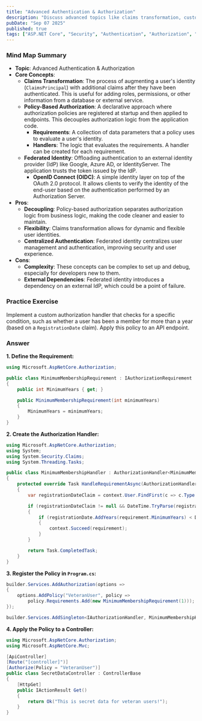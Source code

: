 ```yaml
---
title: "Advanced Authentication & Authorization"
description: "Discuss advanced topics like claims transformation, custom authorization policies with requirements and handlers, and federated identity using OpenID Connect."
pubDate: "Sep 07 2025"
published: true
tags: ["ASP.NET Core", "Security", "Authentication", "Authorization", "Claims"]
---
```


### Mind Map Summary

- **Topic**: Advanced Authentication & Authorization
- **Core Concepts**:
    - **Claims Transformation**: The process of augmenting a user's identity (`ClaimsPrincipal`) with additional claims after they have been authenticated. This is useful for adding roles, permissions, or other information from a database or external service.
    - **Policy-Based Authorization**: A declarative approach where authorization policies are registered at startup and then applied to endpoints. This decouples authorization logic from the application code.
        - **Requirements**: A collection of data parameters that a policy uses to evaluate a user's identity.
        - **Handlers**: The logic that evaluates the requirements. A handler can be created for each requirement.
    - **Federated Identity**: Offloading authentication to an external identity provider (IdP) like Google, Azure AD, or IdentityServer. The application trusts the token issued by the IdP.
        - **OpenID Connect (OIDC)**: A simple identity layer on top of the OAuth 2.0 protocol. It allows clients to verify the identity of the end-user based on the authentication performed by an Authorization Server.
- **Pros**:
    - **Decoupling**: Policy-based authorization separates authorization logic from business logic, making the code cleaner and easier to maintain.
    - **Flexibility**: Claims transformation allows for dynamic and flexible user identities.
    - **Centralized Authentication**: Federated identity centralizes user management and authentication, improving security and user experience.
- **Cons**:
    - **Complexity**: These concepts can be complex to set up and debug, especially for developers new to them.
    - **External Dependencies**: Federated identity introduces a dependency on an external IdP, which could be a point of failure.

### Practice Exercise

Implement a custom authorization handler that checks for a specific condition, such as whether a user has been a member for more than a year (based on a `RegistrationDate` claim). Apply this policy to an API endpoint.

### Answer

**1. Define the Requirement:**

```csharp
using Microsoft.AspNetCore.Authorization;

public class MinimumMembershipRequirement : IAuthorizationRequirement
{
    public int MinimumYears { get; }

    public MinimumMembershipRequirement(int minimumYears)
    {
        MinimumYears = minimumYears;
    }
}
```

**2. Create the Authorization Handler:**

```csharp
using Microsoft.AspNetCore.Authorization;
using System;
using System.Security.Claims;
using System.Threading.Tasks;

public class MinimumMembershipHandler : AuthorizationHandler<MinimumMembershipRequirement>
{
    protected override Task HandleRequirementAsync(AuthorizationHandlerContext context, MinimumMembershipRequirement requirement)
    {
        var registrationDateClaim = context.User.FindFirst(c => c.Type == "RegistrationDate");

        if (registrationDateClaim != null && DateTime.TryParse(registrationDateClaim.Value, out var registrationDate))
        {
            if (registrationDate.AddYears(requirement.MinimumYears) < DateTime.UtcNow)
            {
                context.Succeed(requirement);
            }
        }

        return Task.CompletedTask;
    }
}
```

**3. Register the Policy in `Program.cs`:**

```csharp
builder.Services.AddAuthorization(options =>
{
    options.AddPolicy("VeteranUser", policy =>
        policy.Requirements.Add(new MinimumMembershipRequirement(1)));
});

builder.Services.AddSingleton<IAuthorizationHandler, MinimumMembershipHandler>();
```

**4. Apply the Policy to a Controller:**

```csharp
using Microsoft.AspNetCore.Authorization;
using Microsoft.AspNetCore.Mvc;

[ApiController]
[Route("[controller]")]
[Authorize(Policy = "VeteranUser")]
public class SecretDataController : ControllerBase
{
    [HttpGet]
    public IActionResult Get()
    {
        return Ok("This is secret data for veteran users!");
    }
}
```